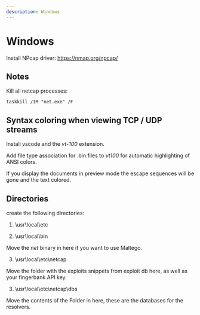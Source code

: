 ```yaml
---
description: Windows
---
```


# Windows 

Install NPcap driver: https://nmap.org/npcap/

## Notes

Kill all netcap processes:

    taskkill /IM "net.exe" /F

## Syntax coloring when viewing TCP / UDP streams 

Install vscode and the _vt-100_ extension.

Add file type association for .bin files to _vt100_ for automatic highlighting of ANSI colors.

If you display the documents in preview mode the escape sequences will be gone and the text colored.

## Directories

create the following directories:

1) \usr\local\etc

2) \usr\local\bin

Move the _net_ binary in here if you want to use Maltego.

3) \usr\local\etc\netcap

Move the folder with the exploits snippets from exploit db here, as well as your fingerbank API key.

3) \usr\local\etc\netcap\dbs

Move the contents of the Folder in here, these are the databases for the resolvers.
